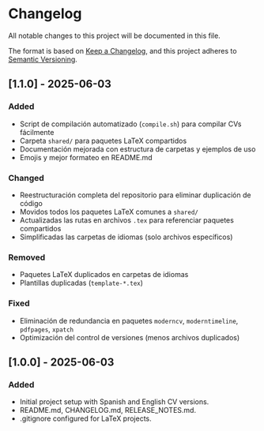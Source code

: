 # Changelog

All notable changes to this project will be documented in this file.

The format is based on [Keep a Changelog](https://keepachangelog.com/en/1.0.0/),
and this project adheres to [Semantic Versioning](https://semver.org/spec/v2.0.0.html).

## [1.1.0] - 2025-06-03

### Added

- Script de compilación automatizado (`compile.sh`) para compilar CVs fácilmente
- Carpeta `shared/` para paquetes LaTeX compartidos
- Documentación mejorada con estructura de carpetas y ejemplos de uso
- Emojis y mejor formateo en README.md

### Changed

- Reestructuración completa del repositorio para eliminar duplicación de código
- Movidos todos los paquetes LaTeX comunes a `shared/`
- Actualizadas las rutas en archivos `.tex` para referenciar paquetes compartidos
- Simplificadas las carpetas de idiomas (solo archivos específicos)

### Removed

- Paquetes LaTeX duplicados en carpetas de idiomas
- Plantillas duplicadas (`template-*.tex`)

### Fixed

- Eliminación de redundancia en paquetes `moderncv`, `moderntimeline`, `pdfpages`, `xpatch`
- Optimización del control de versiones (menos archivos duplicados)

## [1.0.0] - 2025-06-03

### Added

- Initial project setup with Spanish and English CV versions.
- README.md, CHANGELOG.md, RELEASE_NOTES.md.
- .gitignore configured for LaTeX projects.
